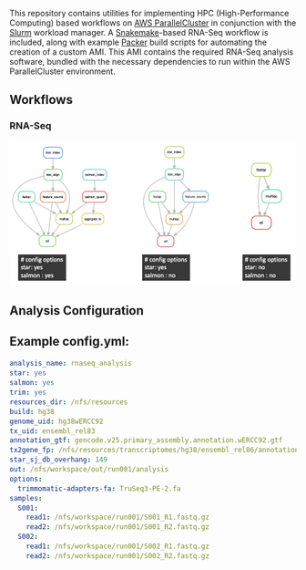 
This repository contains utilities for implementing HPC (High-Performance Computing) based workflows on [AWS ParallelCluster](https://aws.amazon.com/hpc/parallelcluster/) in conjunction with the [Slurm](https://slurm.schedmd.com/documentation.html) workload manager. A [Snakemake](https://snakemake.readthedocs.io/en/stable/)-based RNA-Seq workflow is included, along with example [Packer](https://www.packer.io) build scripts for automating the creation of a custom AMI. This AMI contains the required RNA-Seq analysis software, bundled with the necessary dependencies to run within the AWS ParallelCluster environment.

## Workflows
### RNA-Seq

![workflow-full](doc/rnaseq/img/dag_options_3.png)

## Analysis Configuration

## Example config.yml:
```yml
analysis_name: rnaseq_analysis
star: yes
salmon: yes
trim: yes
resources_dir: /nfs/resources
build: hg38
genome_uid: hg38wERCC92
tx_uid: ensembl_rel83
annotation_gtf: gencode.v25.primary_assembly.annotation.wERCC92.gtf
tx2gene_fp: /nfs/resources/transcriptomes/hg38/ensembl_rel86/annotation/tx2gene/tx2gene.EnsDb.Hsapiens.v86.csv
star_sj_db_overhang: 149
out: /nfs/workspace/out/run001/analysis
options:
  trimmomatic-adapters-fa: TruSeq3-PE-2.fa
samples:
  S001:
    read1: /nfs/workspace/run001/S001_R1.fastq.gz
    read2: /nfs/workspace/run001/S001_R2.fastq.gz
  S002:
    read1: /nfs/workspace/run001/S002_R1.fastq.gz
    read2: /nfs/workspace/run001/S002_R2.fastq.gz
```